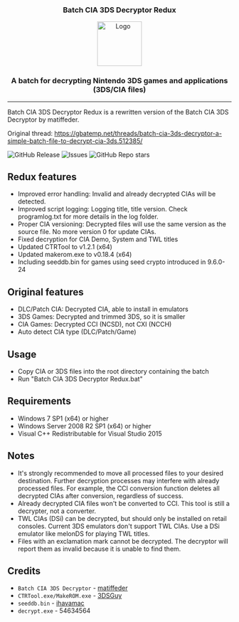 <h3 align="center">Batch CIA 3DS Decryptor Redux</h3>
<p align="center"><a href="https://github.com/xxmichibxx/Batch-CIA-3DS-Decryptor-Redux"><img src="https://i.imgur.com/tm9OXKI.png)" alt="Logo" width="100" height="100"></a></p>
<h3 align="center">A batch for decrypting Nintendo 3DS games and applications (3DS/CIA files)</h3>
<hr>

Batch CIA 3DS Decryptor Redux is a rewritten version of the Batch CIA 3DS Decryptor by matiffeder.

Original thread: https://gbatemp.net/threads/batch-cia-3ds-decryptor-a-simple-batch-file-to-decrypt-cia-3ds.512385/

![GitHub Release](https://img.shields.io/github/v/release/xxmichibxx/Batch-CIA-3DS-Decryptor-Redux) ![Issues](https://img.shields.io/github/issues/xxmichibxx/Batch-CIA-3DS-Decryptor-Redux) ![GitHub Repo stars](https://img.shields.io/github/stars/xxmichibxx/Batch-CIA-3DS-Decryptor-Redux) 

## Redux features
* Improved error handling: Invalid and already decrypted CIAs will be detected.
* Improved script logging: Logging title, title version. Check programlog.txt for more details in the log folder.
* Proper CIA versioning: Decrypted files will use the same version as the source file. No more version 0 for update CIAs.
* Fixed decryption for CIA Demo, System and TWL titles
* Updated CTRTool to v1.2.1 (x64)
* Updated makerom.exe to v0.18.4 (x64)
* Including seeddb.bin for games using seed crypto introduced in 9.6.0-24

## Original features
* DLC/Patch CIA: Decrypted CIA, able to install in emulators
* 3DS Games: Decrypted and trimmed 3DS, so it is smaller
* CIA Games: Decrypted CCI (NCSD), not CXI (NCCH)
* Auto detect CIA type (DLC/Patch/Game)

## Usage
* Copy CIA or 3DS files into the root directory containing the batch
* Run "Batch CIA 3DS Decryptor Redux.bat"

## Requirements
* Windows 7 SP1 (x64) or higher
* Windows Server 2008 R2 SP1 (x64) or higher
* Visual C++ Redistributable for Visual Studio 2015

## Notes
* It's strongly recommended to move all processed files to your desired destination. Further decryption processes may interfere with already processed files. For example, the CCI conversion function deletes all decrypted CIAs after conversion, regardless of success.
* Already decrypted CIA files won't be converted to CCI. This tool is still a decrypter, not a converter.
* TWL CIAs (DSi) can be decrypted, but should only be installed on retail consoles. Current 3DS emulators don't support TWL CIAs. Use a DSi emulator like melonDS for playing TWL titles.
* Files with an exclamation mark cannot be decrypted. The decryptor will report them as invalid because it is unable to find them.

## Credits
* `Batch CIA 3DS Decryptor` - [matiffeder](https://github.com/matiffeder/3DS-stuff)
* `CTRTool.exe/MakeROM.exe` - [3DSGuy](https://github.com/3DSGuy/Project_CTR)
* `seeddb.bin` - [ihavamac](https://github.com/ihaveamac/3DS-rom-tools/tree/master/seeddb)
* `decrypt.exe` - 54634564
